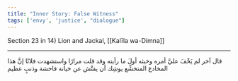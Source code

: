```yaml
---
title: "Inner Story: False Witness"
tags: ['envy', 'justice', "dialogue"]
---
```


 Section 23 in 14) Lion and Jackal, [[Kalīla wa-Dimna]]

---
قال آخر لم يَخْفَ عليَّ أمره وخبثه أولَ ما رأيته وقد قلت مرارًا واستشهدت فلانًا إنَّ هذا المخادع المتخشِّع يوشِك أن يفتَّش عن خيانة فاحشة وذنبٍ عظيم
